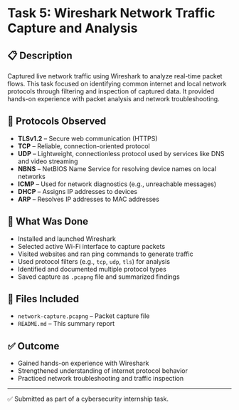 # Task 5: Wireshark Network Traffic Capture and Analysis

## 📋 Description
Captured live network traffic using Wireshark to analyze real-time packet flows. This task focused on identifying common internet and local network protocols through filtering and inspection of captured data. It provided hands-on experience with packet analysis and network troubleshooting.

## 📡 Protocols Observed
- **TLSv1.2** – Secure web communication (HTTPS)
- **TCP** – Reliable, connection-oriented protocol
- **UDP** – Lightweight, connectionless protocol used by services like DNS and video streaming
- **NBNS** – NetBIOS Name Service for resolving device names on local networks
- **ICMP** – Used for network diagnostics (e.g., unreachable messages)
- **DHCP** – Assigns IP addresses to devices
- **ARP** – Resolves IP addresses to MAC addresses

## 🧪 What Was Done
- Installed and launched Wireshark  
- Selected active Wi-Fi interface to capture packets  
- Visited websites and ran ping commands to generate traffic  
- Used protocol filters (e.g., `tcp`, `udp`, `tls`) for analysis  
- Identified and documented multiple protocol types  
- Saved capture as `.pcapng` file and summarized findings  

## 📁 Files Included
- `network-capture.pcapng` – Packet capture file  
- `README.md` – This summary report  

## ✅ Outcome
- Gained hands-on experience with Wireshark  
- Strengthened understanding of internet protocol behavior  
- Practiced network troubleshooting and traffic inspection  

---

✅ Submitted as part of a cybersecurity internship task.
